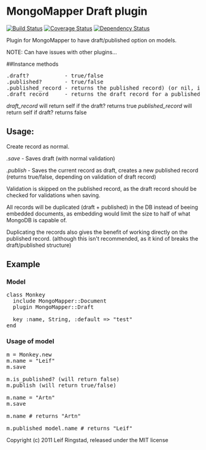 # MongoMapper Draft plugin
[![Build Status](https://travis-ci.org/leifcr/mm-draft.svg?branch=master)](https://travis-ci.org/leifcr/mm-draft) [![Coverage Status](https://coveralls.io/repos/leifcr/mm-draft/badge.png)](https://coveralls.io/r/leifcr/mm-draft) [![Dependency Status](https://gemnasium.com/leifcr/mm-draft.svg)](https://gemnasium.com/leifcr/mm-draft)


Plugin for MongoMapper to have draft/published option on models.

NOTE: Can have issues with other plugins...

##Instance methods
<pre>
.draft?           - true/false
.published?       - true/false
.published_record - returns the published record) (or nil, if the document never has been published)
.draft_record     - returns the draft record for a published record
</pre>

*draft_record* will return self if the draft? returns true
*published_record* will return self if draft? returns false

## Usage:
Create record as normal.

*.save* - Saves draft (with normal validation)

*.publish* - Saves the current record as draft, creates a new published record (returns true/false, depending on validation of draft record)

Validation is skipped on the published record, as the draft record should be checked for validations when saving.

All records will be duplicated (draft + published) in the DB instead of beeing embedded documents, as embedding would limit the size to half of what MongoDB is capable of.

Duplicating the records also gives the benefit of working directly on the published record. (although this isn't recommended, as it kind of breaks the draft/published structure)

## Example

### Model
<pre>
class Monkey
  include MongoMapper::Document
  plugin MongoMapper::Draft

  key :name, String, :default => "test"
end
</pre>
### Usage of model
<pre>
m = Monkey.new
m.name = "Leif"
m.save

m.is_published? (will return false)
m.publish (will return true/false)

m.name = "Artn"
m.save

m.name # returns "Artn"

m.published_model.name # returns "Leif"
</pre>


Copyright (c) 2011 Leif Ringstad, released under the MIT license
